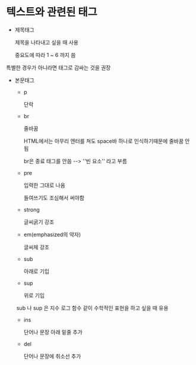 # 텍스트와 관련된 태그

* 제목태그

  제목을 나타내고 싶을 때 사용

  중요도에 따라 1 ~ 6 까지 씀

특별한 경우가 아니라면 태그로 감싸는 것을 권장

* 본문태그

  * p

    단락

  * br

    줄바꿈

    HTML에서는 아무리 엔터를 쳐도 space바 하나로 인식하기때문에 줄바꿈 안됨

    br은 종료 태그를 안씀 --> ''빈 요소'' 라고 부름

  * pre

    입력한 그대로 나옴

    들여쓰기도 조심해서 써야함

  * strong

    글씨굵기 강조

  * em(emphasized의 약자)

    글씨체 강조

    

  * sub

    아래로 기입

  * sup

    위로 기입

  

  ​		sub 나 sup 은 지수 로그 함수 같이 수학적인 표현을 하고 싶을 때 유용

  

  * ins

    단어나 문장 아래 밑줄 추가

  * del

    단어나 문장에 취소선 추가

​	

